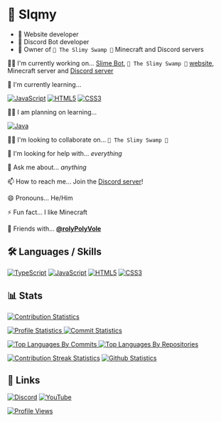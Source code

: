 # 🚀 Slqmy

- 🎨 Website developer
- 🤖 Discord Bot developer
- 🌳 Owner of `🌌 The Slimy Swamp 🌳` Minecraft and Discord servers

👩‍💻 I'm currently working on... [Slime Bot](https://github.com/Slqmy/Slime-Bot), `🌌 The Slimy Swamp 🌳` [website](https://github.com/Slqmy/The-Slimy-Swamp), Minecraft server and [Discord server](https://www.discord.gg/SjAGgJaCYc)

🧠 I'm currently learning...

[![JavaScript](https://img.shields.io/badge/javascript-black?style=for-the-badge&logo=javascript)](https://github.com/Slqmy) [![HTML5](https://img.shields.io/badge/html5-black?style=for-the-badge&logo=html5)](https://github.com/Slqmy) [![CSS3](https://img.shields.io/badge/css3-black?style=for-the-badge&logo=css3)](https://github.com/Slqmy)

👨‍🎓 I am planning on learning...

[![Java](https://img.shields.io/badge/java-black?style=for-the-badge&logo=openjdk)](https://github.com/Slqmy)

👯‍♀️ I'm looking to collaborate on... `🌌 The Slimy Swamp 🌳`

🤔 I'm looking for help with... _everything_

💬 Ask me about... _anything_

📫 How to reach me... Join the [Discord server](https://www.discord.gg/SjAGgJaCYc)!

😄 Pronouns... He/Him

⚡️ Fun fact... I like Minecraft

🤝 Friends with... **[@rolyPolyVole](https://github.com/rolyPolyVole)**

## 🛠 Languages / Skills

[![TypeScript](https://img.shields.io/badge/typescript-black?style=for-the-badge&logo=typescript)](https://github.com/Slqmy)
[![JavaScript](https://img.shields.io/badge/javascript-black?style=for-the-badge&logo=javascript)](https://github.com/Slqmy)
[![HTML5](https://img.shields.io/badge/html5-black?style=for-the-badge&logo=html5)](https://github.com/Slqmy)
[![CSS3](https://img.shields.io/badge/css3-black?style=for-the-badge&logo=css3)](https://github.com/Slqmy)

## 📊 Stats

[![Contribution Statistics](http://github-profile-summary-cards.vercel.app/api/cards/profile-details?username=Slqmy&theme=aura)](https://github.com/Slqmy)

[![Profile Statistics](http://github-profile-summary-cards.vercel.app/api/cards/stats?username=Slqmy&theme=aura) ![Commit Statistics](http://github-profile-summary-cards.vercel.app/api/cards/productive-time?username=Slqmy&theme=aura&utcOffset=1)](https://github.com/Slqmy)

[![Top Languages By Commits](http://github-profile-summary-cards.vercel.app/api/cards/most-commit-language?username=Slqmy&theme=aura) ![Top Languages By Repositories](http://github-profile-summary-cards.vercel.app/api/cards/repos-per-language?username=Slqmy&theme=aura)](https://github.com/Slqmy)

[![Contribution Streak Statistics](https://github-readme-streak-stats.herokuapp.com/?user=slqmy&hide_border=true&card_width=338&theme=aura)](https://github.com/slqmy) [![Github Statistics](https://github-readme-stats.vercel.app/api?username=slqmy)](https://github.com/slqmy)

## 🔗 Links

[![Discord](https://img.shields.io/badge/Discord-7289DA?style=for-the-badge&logo=discord&logoColor=white)](https://www.discord.gg/SjAGgJaCYc) [![YouTube](https://img.shields.io/badge/YouTube-ff0000?style=for-the-badge&logo=youtube&logoColor=white)](https://www.youtube.com/channel/UCxadpGtkbIDcnKaddRFWV8g)

[![Profile Views](https://komarev.com/ghpvc/?username=slqmy&color=green&style=flat)](https://github.com/Slqmy)
